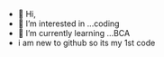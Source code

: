 - 👋 Hi, 
- 👀 I’m interested in ...coding 
- 🌱 I’m currently learning ...BCA
- i am new to github so its my 1st code
  
<!---
Soorya678/Soorya678 is a ✨ special ✨ repository because its `README.md` (this file) appears on your GitHub profile.
You can click the Preview link to take a look at your changes.
--->
